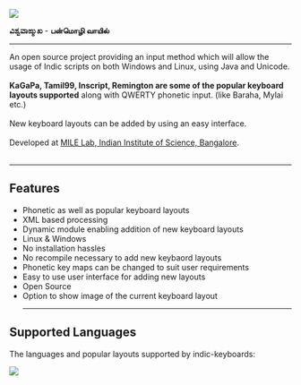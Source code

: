 <p>
<img src='http://indic-keyboards.googlecode.com/svn/docs/images/indickeyboards.png' />
<p>
<b>ವಿಶ್ವವಾಙ್ಮುಖ</b> - <b>பன்மொழி வாயில்</b>

<hr />
An open source project providing an input method which will allow the usage of Indic scripts on both Windows and Linux, using Java and Unicode.<br>
<br>
<b>KaGaPa, Tamil99, Inscript, Remington are some of the popular keyboard layouts supported</b> along with QWERTY phonetic input. (like Baraha, Mylai etc.)<br>
<br>
New keyboard layouts can be added by using an easy interface.<br>
<br>
Developed at <a href='http://mile.ee.iisc.ernet.in'>MILE Lab, Indian Institute of Science, Bangalore</a>.<br>
<br>
<hr />
<h2>Features</h2>

<ul><li>Phonetic as well as popular keyboard layouts<br>
</li><li>XML based processing<br>
</li><li>Dynamic module enabling addition of new keyboard layouts<br>
</li><li>Linux & Windows<br>
</li><li>No installation hassles<br>
</li><li>No recompile necessary to add new keybaord layouts<br>
</li><li>Phonetic key maps can be changed to suit user requirements<br>
</li><li>Easy to use user interface for adding new layouts<br>
</li><li>Open Source<br>
</li><li>Option to show image of the current keyboard layout<br>
<hr /></li></ul>

<h2>Supported Languages</h2>
The languages and popular layouts supported by indic-keyboards:<br>
<p>
<img src='http://indic-keyboards.googlecode.com/svn/docs/images/languagessupported.jpg' />